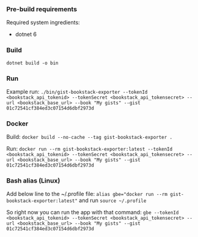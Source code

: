 ### Pre-build requirements
Required system ingredients:
- dotnet 6

### Build
`dotnet build -o bin`

### Run
Example run: 
`./bin/gist-bookstack-exporter --tokenId <bookstack_api_tokenid> --tokenSecret <bookstack_api_tokensecret> --url <bookstack_base_url> --book "My gists" --gist 01c72541cf384ed3c07154d6dbf2973d`

### Docker

Build: 
`docker build --no-cache --tag gist-bookstack-exporter .`

Run:
`docker run --rm gist-bookstack-exporter:latest --tokenId <bookstack_api_tokenid> --tokenSecret <bookstack_api_tokensecret> --url <bookstack_base_url> --book "My gists" --gist 01c72541cf384ed3c07154d6dbf2973d`

### Bash alias (Linux)
Add below line to the ~/.profile file: 
`alias gbe="docker run --rm gist-bookstack-exporter:latest"` 
and run `source ~/.profile`

So right now you can run the app with that command: 
`gbe --tokenId <bookstack_api_tokenid> --tokenSecret <bookstack_api_tokensecret> --url <bookstack_base_url> --book "My gists" --gist 01c72541cf384ed3c07154d6dbf2973d`

